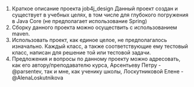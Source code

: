1. Краткое описание проекта job4j_design
Данный проект создан и существует в учебных целях, в том числе для глубокого погружения в Java Core
(не предполагает использование Spring)
2. Сборку данного проекта можно осуществить с использованием maven.
3. Использовать проект, как единое целое, не предполагалось изначально. Каждый класс,
а также соответствующие ему тестовый класс, написан для решение той или тестовой задачи.
4. Предложения и вопросы по данному проекту можно адресовать, как его автору/преподавателю курса,
Арсентьеву Петру - @parsentev, так и мне, как ученику школы, Лоскутниковой Елене - @AlenaLoskutnikova